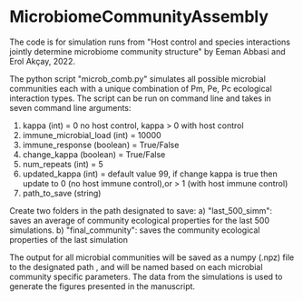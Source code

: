 # MicrobiomeCommunityAssembly

The code is for simulation runs from "Host control and species interactions jointly determine microbiome community structure" by 
Eeman Abbasi and Erol Akçay, 2022.

The python script "microb_comb.py" simulates all possible microbial communities each with a unique combination of Pm, Pe, Pc ecological interaction types. 
The script can be run on command line and takes in seven command line arguments:

1. kappa (int) = 0 no host control, kappa > 0 with host control 
2. immune_microbial_load (int)  = 10000
3. immune_response (boolean) = True/False
4. change_kappa (boolean) = True/False
5. num_repeats (int) = 5 
6. updated_kappa (int) = default value 99, if change kappa is true then update to 0 (no host immune control),or > 1 (with host immune control)
7. path_to_save (string) 

Create two folders in the path designated to save:
a) "last_500_simm": saves an average of community ecological properties for the last 500 simulations. 
b) "final_community":  saves the community ecological properties of the last simulation 

The output for all microbial communities will be saved as a numpy (.npz) file to the designated path , and will be named based on each microbial community specific parameters. The data from the simulations is used to generate the figures presented in the manuscript. 
